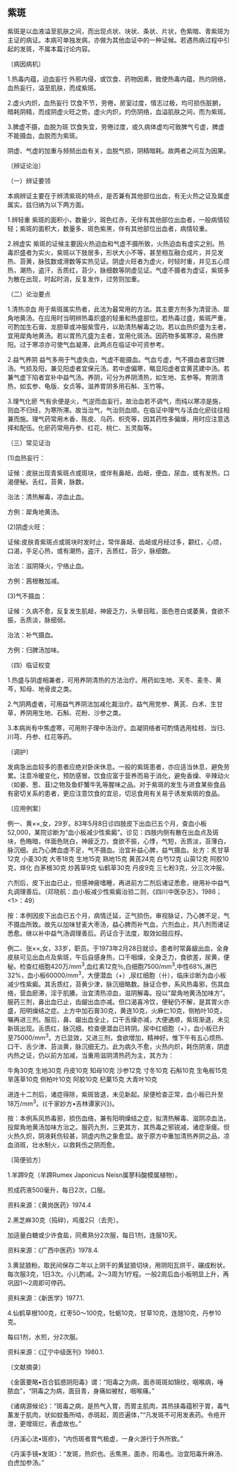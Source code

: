 ## 紫斑

紫斑是以血液溢至肌肤之间，而出现点状、块状、条状、片状，色紫暗、青紫斑为主证的病证。本病可单独发病，亦做为其他血证中的一种证候。若遇热病过程中引起的发斑，不属本篇讨论内容。

〔病因病机〕

1.热毒内蕴，迫血妄行 外邪内侵，或饮食、药物因素，致使热毒内蕴，热灼阴络，血热妄行，溢至肌肤，而成紫斑。

2.虚火内炽，血热妄行 饮食不节，劳倦，房室过度，情志过极，均可损伤脏腑，暗耗阴精，而成阴虚火旺之势。虚火内炽，灼伤阴络，血溢肌肤之间，而为紫斑。

3.脾虚不摄，血脱为斑 饮食失宜，劳倦过度，或久病体虚均可致脾气亏虚，脾虚不能摄血，血脱而为紫斑。

阴虚、气虚的加重与频频出血有关，血脱气损，阴精暗耗。故两者之间互为因果。

〔辨证论治〕

（一）辨证要领

本病辨证主要在于辨清紫斑的特点，是否兼有其他部位出血，有无火热之证及属虚属实。兹归纳为以下两方面。

1.辨轻重 紫斑的面积小，数量少，斑色红赤，无伴有其他部位出血者，一般病情较轻；紫斑的面积大，数量多、斑色紫黑，伴有其他部位出血者，病情较重。

2.辨虚实 紫斑的证候主要因火热迫血和气虚不摄所致，火热迫血有虚实之别。热毒炽盛者为实火，紫斑以下肢居多，形状大小不等，甚至相互融合成片，并见发热、苔黄，脉弦数或滑数等实热见证。阴虚火旺者为虚火，时轻时重，并见五心烦热，潮热，盗汗，舌质红，苔少，脉细数等阴虚见证。气虚不摄者为虚证，紫斑多为散在出现，时起时消，反复发作，过劳则加重。

（二）论治要点

1.清热凉血 用于紫斑属实热者，此法为最常用的方法。其主要方剂多为清营汤、犀角地黄汤。在应用时当明辨热毒炽盛的轻重和热盛部位。若热毒过盛，紫斑严重，可酌加生石膏、龙胆草或冲服紫雪丹，以助清热解毒之功。若以血热炽盛为主者，宜用犀角地黄汤。若以胃热亢盛为主者，宜用化斑汤。因药物多属寒凉，易伤脾阳。过于寒凉亦可使气血凝滞，此两点在临证中可资参考。

2.益气养阴 益气多用于气虚失血，气虚不能摄血。气血亏虚，气不摄血者宜归脾汤。气损及阳，兼见阳虚者宜保元汤。若中虚偏寒，略显阳虚者宜黄芪建中汤。若兼气虚下陷者宜补中益气汤。养阴，可分为养阴清热，如生地、玄参等。育阴清热，如玄参、龟版、女贞等。滋养胃阴多用石斛、玉竹等。

3.理气化瘀 气有余便是火，气逆而血妄行。故治血若不调气，而纯以寒凉是施，则血不归经，为寒所滞。故当治气，气治则血顺。在临证中理气与活血化瘀往往相兼而施。理气药常用木香、陈皮、乌药、枳壳等，因其药性多偏燥，用时应注意选择和配伍。化瘀药常用丹参、红花、桃仁、五灵脂等。

（三）常见证治

(1)血热妄行：

证候：皮肤出现青紫斑点或斑块，或伴有鼻衄，齿衄，便血，尿血，或有发热，口渴便秘。舌红，苔黄，脉数。

治法：清热解毒，凉血止血。

方例：犀角地黄汤。

(2)阴虚火旺：

证候:皮肤青紫斑点或斑块时发时止，常伴鼻衄、齿衄或月经过多，颧红，心烦，口渴，手足心热，或有潮热，盗汗，舌质红，苔少，脉细数。

治法：滋阴降火，宁络止血。

方例：茜根散加减。

(3)气不摄血：

证候：久病不愈，反复发生肌衄，神疲乏力，头晕目眩，面色苍白或萎黄，食欲不振，舌质淡，脉细弱。

治法：补气摄血。

方例：归脾汤加味。

（四）临证权变

1.热盛与阴虚相兼者，可用养阴清热的方法治疗。用药如生地、天冬、麦冬、黄芩，知母、地骨皮之类。

2.气阴两虚者，可用益气养阴法加减化裁治疗。益气用党参、黄芪、白术、生甘草，养阴用生地、石斛、花粉、沙参之类。

3.本病尚有中焦虚寒，可用附子理中汤治疗。血凝阴络者可酌情选用桂枝、当归、川芎、丹参、红花等药。

〔调护〕

发病急出血较多的患者应绝对卧床休息。一般的紫斑患者，亦应适当休息，避免劳累。注意冷暖变化，预防感冒。饮食应富于营养而易于消化，避免香燥、辛辣动火（如姜、葱、韮)之物及鱼虾蟹牛乳等腥味之品。对于紫斑的发生与进食某些食品有密切关系的患者，更应注意饮食的宜忌，切忌食用有关易于诱发紫斑的食品。

〔应用例案〕

例一、黄××,女，29岁。83年5月8日诊四肢皮下出血已五个月，查血小板52,000，某院诊断为“血小板减少性紫癜”。诊见：四肢内侧有散在出血点及斑块，色晦暗，伴面色㿠白，神疲乏力，食欲不振，心悸，气短，舌质淡，苔薄白，脉沉细。此乃心脾血虚不足，气不摄血。治宜补益心脾，益气摄血。处方：炙甘草12克 小麦30克 大枣18克 生地15克 熟地15克 黄芪24克 白芍12克 山萸12克 阿胶10克，烊化 白茅根30克 炒茜草9克 仙鹤草30克 丹皮9克 三七粉3克，分三次冲服。

六剂后，皮下出血已止，但感神疲嗜睡，再进前方二剂后诸证悉愈，继用补中益气丸调理善后。（邓晓航：血小板减少性紫癜治验二则，《四川中医杂志》，1986；<1>：49）

按：本例因皮下出血已五个月，病情迁延，正气损伤。审视脉证，乃心脾不足，气不摄血所致。故先以加味甘麦大枣汤，益心脾而补气血，六剂血止，共八剂而诸证悉愈。继以补中益气汤调理善后。药证合于法度，取效如鼓应桴。

例二、张××,女，33岁，职员。于1973年2月28日就诊。患者时常鼻龈出血，全身皮肤可见出血点及紫斑，午后自感身热，口干咽燥，全身乏力，食欲差，尿黄，便秘。检查红细胞420万/mm<sup>3</sup>,血红素12克％,白细胞7500/mm<sup>3</sup>,中性68%,淋巴32%，血小板60000/mm<sup>3</sup>，大便潜血（+）,尿红细胞（卄），临床诊断为血小板减少性紫癜。其舌质红，苔黄少津，脉沉细略数。脉证合参，系风热毒邪，伤其血络，营血瘀滞，淫于肌腠。治宜清热凉血，滋阴解毒。投以“犀角地黄汤加味方”。服药三剂，鼻出血已止，齿龈出血亦减。但口渴喜冷饮，便秘仍不解，是其胃火亦盛，阳明燥结之症。上方中加石膏30克，黄连10克，火麻仁10克，侧柏叶10克，嘱再进三剂。服后，鼻、龈出血全止，口干舌燥亦减，大便通顺，紫斑渐退，未见新斑出现。舌质红，脉沉细。检查便潜血已转阴。尿中红细胞（+），血小板已升至75000/mm<sup>3</sup>。方已显效，又进三剂，食欲增加，精神好。惟下午有五心烦热、口干、舌少津、苔淡黄，脉沉细无力。此为病久不愈，火热内炽，耗伤阴液，阴虚内热之证，仍以前方加减，当重用滋阴清热药为主，其方为：

牛角30克 生地30克 丹皮10克 知母10克 沙参12克 寸冬10克 石斛10克 生龟板15克 旱莲草10克 侧柏叶10克 阿胶10克 杞菓15克 大青叶10克

进连十二剂后，诸症得除，紫斑皆退，未见新起。尿便检查正常，血小板已升至18万/mm<sup>3</sup>。(《千家妙方•吉林谭家兴》)。

按：本例系风热毒邪，损伤血络，兼有阳明燥结之症，拟清热解毒、滋阴凉血法，投犀角地黄汤加味方治之。服药九剂，三更其方，其热毒之邪锐减，诸症渐瘥。但火热久炽，阴液耗伤较甚，阴虚内热之象愈显。故于原方中重加清热养阴之品，凉血消斑，壮水制火，以救耗伤之阴而愈。

〔简便验方〕

1.羊蹄9克（羊蹄Rumex Japonicus Neisn属蓼科酸模属植物）。

煎成药液500毫升，每日2次，口服。

资料来源：《黄岗医药》1974.4

2.黑芝麻30克（捣碎)，鸡蛋2只（去壳）。

加适量白糖或少许食盐，同煮熟分2次服，每日1剂，连服10天。

资料来源：《广西中医药》1978.4.

3.黄鼠狼粉。取民间保存二年以上阴干的黄鼠狼切块，用阴阳瓦烘干，碾成粉状。每次服3克，1日3次。小儿酌减。2〜3周为1疗程。一般2周后血小板明显上升，再巩固1〜2周即可停药。

资料来源：《新医学》1977.1.

4.仙鹤草根100克，红枣50〜100克，牡蛎10克，甘草10克，连翘10克，丹参10克。

每曰1剂，水煎，分2次服。

资料来源：《辽宁中级医刊》1980.1.

〔文献摘录〕

《金匮要略•百合狐惑阴阳毒》谓：“阳毒之为病，面赤斑斑如锦纹，咽喉病，唾脓血”，“阴毒之为病，面目青，身痛如被杖，咽喉痛。”

《诸病源候论》：“斑毒之病，是热气入胃，而胃主肌肉，其热挟毒蕴积于胃，毒气薰发于肌肉，状如蚊蚤所啮，赤斑起，周匝遍体，”“凡发斑不可用发表药。令疮开泄，更增斑烂，表虚故也。”

《丹溪心法•斑疹》，“内伤斑者胃气极虚，一身火游行于外所致。”

《丹溪手镜•发斑》：“发斑，热炽也。舌焦黑，面赤，阳毒也。治宜阳毒升麻汤、白虎加参汤。”
